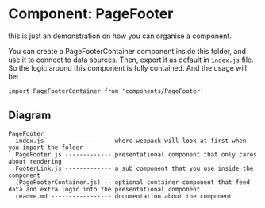 # Component: PageFooter

this is just an demonstration on how you can organise a component.

You can create a PageFooterContainer component inside this folder, and use it to connect to data sources. Then, export it as default in `index.js` file. So the logic around this component is fully contained. And the usage will be:

```
import PageFooterContainer from 'components/PageFooter'
```

## Diagram

```
PageFooter
  index.js ------------------ where webpack will look at first when you import the folder
  PageFooter.js ------------- presentational component that only cares about rendering
  FooterLink.js ------------- a sub component that you use inside the component
  (PageFooterContainer.js) -- optional container component that feed data and extra logic into the presentational component
  readme.md ----------------- documentation about the component
```

